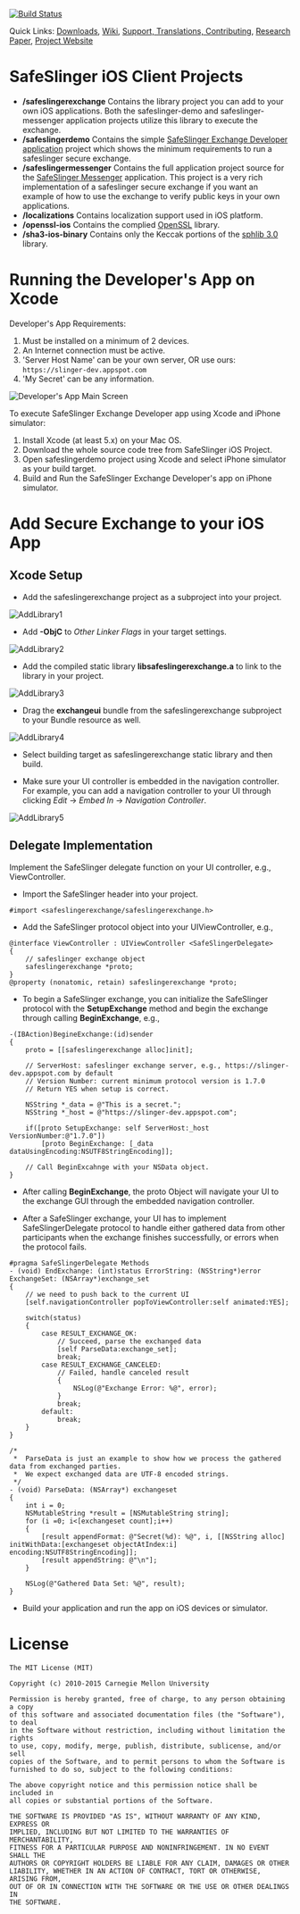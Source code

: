 [![Build Status](https://travis-ci.org/SafeSlingerProject/SafeSlinger-iOS.png?branch=master)](https://travis-ci.org/SafeSlingerProject/SafeSlinger-iOS)

Quick Links:
[Downloads](https://github.com/SafeSlingerProject/SafeSlinger-Media/wiki/Platforms),
[Wiki](https://github.com/SafeSlingerProject/SafeSlinger-Media/wiki),
[Support, Translations, Contributing](https://github.com/SafeSlingerProject/SafeSlinger-Media/wiki/Contributing),
[Research Paper](http://sparrow.ece.cmu.edu/group/pub/farb_safeslinger_mobicom2013.pdf),
[Project Website](http://www.cylab.cmu.edu/safeslinger)

SafeSlinger iOS Client Projects
=======

- **/safeslingerexchange** Contains the library project you can add to your own iOS applications. Both the safeslinger-demo and safeslinger-messenger application projects utilize this library to execute the exchange.
- **/safeslingerdemo** Contains the simple [SafeSlinger Exchange Developer application](https://itunes.apple.com/app/safeslinger-exchange-for-developers/id909442873) project which shows the minimum requirements to run a safeslinger secure exchange.
- **/safeslingermessenger** Contains the full application project source for the [SafeSlinger Messenger](http://itunes.apple.com/app/safeslinger/id493529867) application. This project is a very rich implementation of a safeslinger secure exchange if you want an example of how to use the exchange to verify public keys in your own applications.
- **/localizations** Contains localization support used in iOS platform.
- **/openssl-ios** Contains the complied [OpenSSL](http://www.openssl.org) library.
- **/sha3-ios-binary** Contains only the Keccak portions of the [sphlib 3.0](http://www.saphir2.com/sphlib) library.

Running the Developer's App on Xcode
========

Developer's App Requirements:

1. Must be installed on a minimum of 2 devices.
2. An Internet connection must be active.
3. 'Server Host Name' can be your own server, OR use ours: `https://slinger-dev.appspot.com`
4. 'My Secret' can be any information.

![Developer's App Main Screen](https://www.andrew.cmu.edu/user/tenma/ios_help/github/demo-1.png)

To execute SafeSlinger Exchange Developer app using Xcode and iPhone simulator:

1. Install Xcode (at least 5.x) on your Mac OS.
2. Download the whole source code tree from SafeSlinger iOS Project.
3. Open safeslingerdemo project using Xcode and select iPhone simulator as your build target.
4. Build and Run the SafeSlinger Exchange Developer's app on iPhone simulator.


Add Secure Exchange to your iOS App
========
## Xcode Setup

- Add the safeslingerexchange project as a subproject into your project.

![AddLibrary1](https://www.andrew.cmu.edu/user/tenma/ios_help/github/addlibrary-1.png)

- Add **-ObjC** to *Other Linker Flags* in your target settings.

![AddLibrary2](https://www.andrew.cmu.edu/user/tenma/ios_help/github/addlibrary-2.png)

- Add the compiled static library **libsafeslingerexchange.a** to link to the library in your project.

![AddLibrary3](https://www.andrew.cmu.edu/user/tenma/ios_help/github/addlibrary-3.png)

- Drag the **exchangeui** bundle from the safeslingerexchange subproject to your Bundle resource as well.

![AddLibrary4](https://www.andrew.cmu.edu/user/tenma/ios_help/github/addlibrary-4.png)

- Select building target as safeslingerexchange static library and then build.

- Make sure your UI controller is embedded in the navigation controller. For example, you can add a navigation controller to your UI through clicking *Edit* -> *Embed In* -> *Navigation Controller*.

![AddLibrary5](https://www.andrew.cmu.edu/user/tenma/ios_help/github/addlibrary-5.png)

## Delegate Implementation
Implement the SafeSlinger delegate function on your UI controller, e.g., ViewController.

- Import the SafeSlinger header into your project.

```
#import <safeslingerexchange/safeslingerexchange.h>
```

- Add the SafeSlinger protocol object into your UIViewController, e.g.,

```
@interface ViewController : UIViewController <SafeSlingerDelegate>
{
    // safeslinger exchange object
    safeslingerexchange *proto;
}
@property (nonatomic, retain) safeslingerexchange *proto;
```

- To begin a SafeSlinger exchange, you can initialize the SafeSlinger protocol with the **SetupExchange** method and begin the exchange through calling **BeginExchange**, e.g., 

```
-(IBAction)BegineExchange:(id)sender
{
    proto = [[safeslingerexchange alloc]init];
    
    // ServerHost: safeslinger exchange server, e.g., https://slinger-dev.appspot.com by default
    // Version Number: current minimum protocol version is 1.7.0
    // Return YES when setup is correct.
    
    NSString *_data = @"This is a secret.";
    NSString *_host = @"https://slinger-dev.appspot.com";
    
    if([proto SetupExchange: self ServerHost:_host VersionNumber:@"1.7.0"])
        [proto BeginExchange: [_data dataUsingEncoding:NSUTF8StringEncoding]];
    
    // Call BeginExcahnge with your NSData object.
}
```

- After calling **BeginExchange**, the proto Object will navigate your UI to the exchange GUI through the embedded navigation controller.

- After a SafeSlinger exchange, your UI has to implement SafeSlingerDelegate protocol to handle either gathered data from other participants when the exchange finishes successfully, or errors when the protocol fails.

```
#pragma SafeSlingerDelegate Methods
- (void) EndExchange: (int)status ErrorString: (NSString*)error ExchangeSet: (NSArray*)exchange_set
{
	// we need to push back to the current UI
    [self.navigationController popToViewController:self animated:YES];
    
    switch(status)
    {
        case RESULT_EXCHANGE_OK:
            // Succeed, parse the exchanged data
            [self ParseData:exchange_set];
            break;
        case RESULT_EXCHANGE_CANCELED:
            // Failed, handle canceled result
            {
                NSLog(@"Exchange Error: %@", error);
            }
            break;
        default:
            break;
    }
}

/*	
 *	ParseData is just an example to show how we process the gathered data from exchanged parties. 
 *	We expect exchanged data are UTF-8 encoded strings.
 */
- (void) ParseData: (NSArray*) exchangeset
{
    int i = 0;
    NSMutableString *result = [NSMutableString string];
    for (i =0; i<[exchangeset count];i++)
    {
        [result appendFormat: @"Secret(%d): %@", i, [[NSString alloc] initWithData:[exchangeset objectAtIndex:i] encoding:NSUTF8StringEncoding]];
        [result appendString: @"\n"];
    }
    
    NSLog(@"Gathered Data Set: %@", result);
}
```

- Build your application and run the app on iOS devices or simulator.

License
=======
	The MIT License (MIT)

	Copyright (c) 2010-2015 Carnegie Mellon University

	Permission is hereby granted, free of charge, to any person obtaining a copy
	of this software and associated documentation files (the "Software"), to deal
	in the Software without restriction, including without limitation the rights
	to use, copy, modify, merge, publish, distribute, sublicense, and/or sell
	copies of the Software, and to permit persons to whom the Software is
	furnished to do so, subject to the following conditions:

	The above copyright notice and this permission notice shall be included in
	all copies or substantial portions of the Software.

	THE SOFTWARE IS PROVIDED "AS IS", WITHOUT WARRANTY OF ANY KIND, EXPRESS OR
	IMPLIED, INCLUDING BUT NOT LIMITED TO THE WARRANTIES OF MERCHANTABILITY,
	FITNESS FOR A PARTICULAR PURPOSE AND NONINFRINGEMENT. IN NO EVENT SHALL THE
	AUTHORS OR COPYRIGHT HOLDERS BE LIABLE FOR ANY CLAIM, DAMAGES OR OTHER
	LIABILITY, WHETHER IN AN ACTION OF CONTRACT, TORT OR OTHERWISE, ARISING FROM,
	OUT OF OR IN CONNECTION WITH THE SOFTWARE OR THE USE OR OTHER DEALINGS IN
	THE SOFTWARE.




 
 
